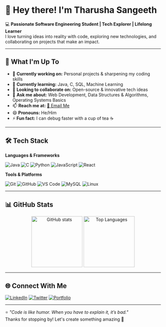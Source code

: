 # 👋 Hey there! I'm Tharusha Sangeeth

💻 **Passionate Software Engineering Student | Tech Explorer | Lifelong Learner**  
I love turning ideas into reality with code, exploring new technologies, and collaborating on projects that make an impact.

---

## 🚀 What I'm Up To
- 🔧 **Currently working on:** Personal projects & sharpening my coding skills  
- 🌱 **Currently learning:** Java, C, SQL, Machine Learning  
- 🤝 **Looking to collaborate on:** Open-source & innovative tech ideas  
- 💬 **Ask me about:** Web Development, Data Structures & Algorithms, Operating Systems Basics  
- 📫 **Reach me at:** [📧 Email Me](mailto:your-email@example.com)  
- 😄 **Pronouns:** He/Him  
- ⚡ **Fun fact:** I can debug faster with a cup of tea ☕

---

## 🛠 Tech Stack
**Languages & Frameworks**
  
![Java](https://img.shields.io/badge/Java-ED8B00?style=for-the-badge&logo=openjdk&logoColor=white)
![C](https://img.shields.io/badge/C-00599C?style=for-the-badge&logo=c&logoColor=white)
![Python](https://img.shields.io/badge/Python-3776AB?style=for-the-badge&logo=python&logoColor=white)
![JavaScript](https://img.shields.io/badge/JavaScript-F7DF1E?style=for-the-badge&logo=javascript&logoColor=black)
![React](https://img.shields.io/badge/React-61DAFB?style=for-the-badge&logo=react&logoColor=black)

**Tools & Platforms**

![Git](https://img.shields.io/badge/Git-F05032?style=for-the-badge&logo=git&logoColor=white)
![GitHub](https://img.shields.io/badge/GitHub-181717?style=for-the-badge&logo=github&logoColor=white)
![VS Code](https://img.shields.io/badge/VSCode-0078D4?style=for-the-badge&logo=visual-studio-code&logoColor=white)
![MySQL](https://img.shields.io/badge/MySQL-4479A1?style=for-the-badge&logo=mysql&logoColor=white)
![Linux](https://img.shields.io/badge/Linux-FCC624?style=for-the-badge&logo=linux&logoColor=black)

---

## 📊 GitHub Stats
<p align="center">
  <img src="https://github-readme-stats.vercel.app/api?username=Tharusha2002-s&show_icons=true&theme=tokyonight" alt="GitHub stats" height="165">
  <img src="https://github-readme-stats.vercel.app/api/top-langs/?username=Tharusha2002-s&layout=compact&theme=tokyonight" alt="Top Languages" height="165">
</p>

---

## 🌐 Connect With Me
[![LinkedIn](https://img.shields.io/badge/LinkedIn-0077B5?style=for-the-badge&logo=linkedin&logoColor=white)](https://www.linkedin.com/in/yourprofile)
[![Twitter](https://img.shields.io/badge/Twitter-1DA1F2?style=for-the-badge&logo=twitter&logoColor=white)](https://twitter.com/yourhandle)
[![Portfolio](https://img.shields.io/badge/Portfolio-FF5722?style=for-the-badge&logo=google-chrome&logoColor=white)](https://www.tharusha2002-s.com)

---

⭐ *"Code is like humor. When you have to explain it, it’s bad."*  
Thanks for stopping by! Let's create something amazing 🚀
